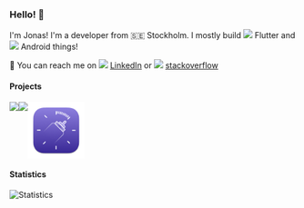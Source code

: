 ### Hello! :wave:

I'm Jonas! I'm a developer from 🇸🇪 Stockholm. I mostly build <img src="https://github.com/jonasborggren/jonasborggren/assets/5494102/2a6046ec-8cc7-4e5d-88c7-aba60ae40b15" height="16px"/> Flutter and <img src="https://github.com/jonasborggren/jonasborggren/assets/5494102/eb18aa4e-c655-4c5a-bc5a-5d13951063c7" height="16px"/> Android things!

🔭 You can reach me on <img src="https://github.com/jonasborggren/jonasborggren/assets/5494102/62ca1301-6478-42cb-a9aa-812396318f64" width="18px"/> [LinkedIn](https://linkedin.com/in/jonasborggren) or <img src="https://github.com/jonasborggren/jonasborggren/assets/5494102/d0b1dd57-07ce-4828-8204-f144e650650c" width="16px"> [stackoverflow](https://stackoverflow.com/users/3064486/jonas-borggren)

#### Projects
<a href="https://github.com/jonasborggren/jernal-desktop"><img src="https://user-images.githubusercontent.com/5494102/195176356-13a7ba00-0952-424f-9e4b-0c6b2e0a6f8c.png" width="100px" /></a><a href="https://github.com/jonasborggren/issuer_desktop"><img src="https://github.com/jonasborggren/jonasborggren/assets/5494102/30261705-1d74-4f14-99a6-35627416b8ba" align="top" width="100px" /></a><a href="https://apps.apple.com/se/app/baby-feeding-reminders/id6458187114"><img src="image.png" align="top" width="100px" /></a>

#### Statistics
<picture>
  <source media="(prefers-color-scheme: dark)" srcset="https://github-readme-stats.vercel.app/api?username=jonasborggren&show_icons=true&include_all_commits=true&hide=stars&theme=icegray&bg_color=00000000&hide_title=true&border_color=30363d&text_color=c9d1d9&title_color=c9d1d9&icon_color=58a6ff&ring_color=58a6ff&layout=compact&count_private=true">
  <img alt="Statistics" src="https://github-readme-stats.vercel.app/api?username=jonasborggren&show_icons=true&include_all_commits=true&hide=stars&theme=transparent&bg_color=00000000&hide_title=true&border_color=d0d7de&text_color=24292f&title_color=24292f&icon_color=58a6ff&ring_color=58a6ff&layout=compact&count_private=true">
</picture>
